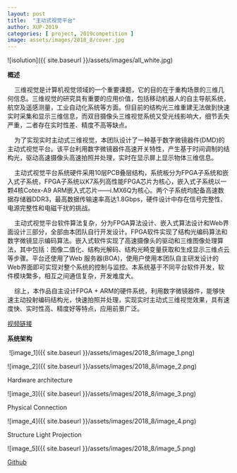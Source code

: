 ```yaml
---
layout: post
title:  "主动式视觉平台"
author: XUP-2019
categories: [ project, 2019competition ]
image: assets/images/2018_8/cover.jpg
---
```


![isolution]({{ site.baseurl }}/assets/images/all_white.jpg)

**概述**

&nbsp;&nbsp;&nbsp;&nbsp;三维视觉是计算机视觉领域的一个重要课题，它的目的在于重构场景的三维几何信息。三维视觉的研究具有重要的应用价值，包括移动机器人的自主导航系统，航空及遥感测量，工业自动化系统等方面。但目前的结构光三维重建无法做到快速实时采集和显示三维信息，而双目摄像头三维视觉系统又受光线影响大，细节丢失严重，二者存在实时性差、精度不高等缺点。

&nbsp;&nbsp;&nbsp;&nbsp;为了实现实时主动式三维视觉，本团队设计了一种基于数字微镜器件(DMD)的主动式视觉平台。该平台利用数字微镜器件高速开关特性，产生基于时间调制的结构光，驱动高速摄像头高速拍照并处理，实时在显示屏上显示物体三维信息。

&nbsp;&nbsp;&nbsp;&nbsp;主动式视觉平台系统硬件采用10层PCB叠层结构，系统板分为FPGA子系统和嵌入式子系统，FPGA子系统以K7系列高性能FPGA芯片为核心，嵌入式子系统以一颗4核Cotex-A9 ARM嵌入式芯片&mdash;&mdash;i.MX6Q为核心。两个子系统均配备高速数据存储器DDR3，最高数据传输速率高达1.8Gbps，硬件设计中存在信号完整性、 电源完整性和电磁干扰的挑战。

&nbsp;&nbsp;&nbsp;&nbsp;主动式视觉平台软件算法复杂，分为FPGA算法设计、嵌入式算法设计和Web界面设计三部分，全部由本团队自行开发设计。FPGA软件实现了结构光编码算法和数字微镜显示编码算法。嵌入式软件实现了高速摄像头的驱动和三维图像处理算法，其中包括：图像二值化、结构光解码、结构光畸变量获取和生成显示三维点云等步骤。平台还使用了Web 服务器(BOA)，使用户使用本团队自主研发设计的Web界面即可实现对整个系统的控制与监控。本系统基于不同平台软件开发，软件模块繁多，相互之间通信复杂，开发难度大。

&nbsp;&nbsp;&nbsp;&nbsp;综上，本作品自主设计FPGA + ARM的硬件系统，利用数字微镜器件，能够快速主动投射编码结构光，快速拍照并处理，实现实时主动式三维视觉效果，具有速度快、实时性高、精度好等特点，应用前景广泛。

[视频链接](http://player.youku.com/embed/XMzgyNzYwOTQ0MA==)

**系统架构**

&nbsp;![image_1]({{ site.baseurl }}/assets/images/2018_8/image_1.png)

![image_2]({{ site.baseurl }}/assets/images/2018_8/image_2.png)

Hardware architecture

![image_3]({{ site.baseurl }}/assets/images/2018_8/image_3.png)

Physical Connection

![image_4]({{ site.baseurl }}/assets/images/2018_8/image_4.png)

Structure Light Projection

![image_5]({{ site.baseurl }}/assets/images/2018_8/image_5.png)

[Github](https://github.com/louisliuwei/Xilinx-OpenHW-Contest/tree/master/2018%20Xilinx-OpenHW-Contest/No.10_Active%20Vision%20Platform)
